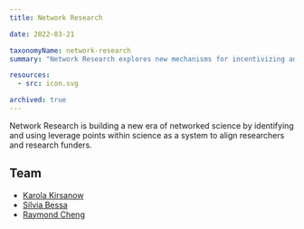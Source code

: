 ```yaml
---
title: Network Research

date: 2022-03-21

taxonomyName: network-research
summary: "Network Research explores new mechanisms for incentivizing and supporting public goods creation in the areas of science and technology."

resources:
  - src: icon.svg

archived: true
---
```


 Network Research is building a new era of networked science by identifying and using leverage points within science as a system to align researchers and research funders. 

## Team
* [Karola Kirsanow](/authors/karola-kirsanow/)
* [Sílvia Bessa](/authors/silvia-bessa/)
* [Raymond Cheng](/authors/raymond-cheng/)

